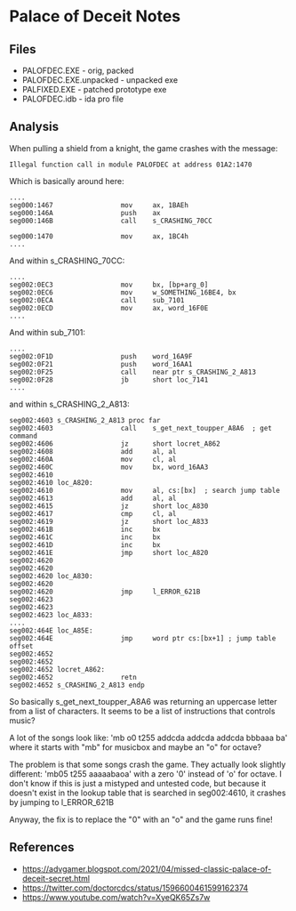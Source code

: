 # Palace of Deceit Notes


## Files

 * PALOFDEC.EXE - orig, packed
 * PALOFDEC.EXE.unpacked - unpacked exe
 * PALFIXED.EXE - patched prototype exe
 * PALOFDEC.idb - ida pro file

## Analysis

When pulling a shield from a knight, the game crashes with the message:

    Illegal function call in module PALOFDEC at address 01A2:1470

Which is basically around here:

    ....
    seg000:1467                 mov     ax, 1BAEh
    seg000:146A                 push    ax
    seg000:146B                 call    s_CRASHING_70CC

    seg000:1470                 mov     ax, 1BC4h
    ....

And within s_CRASHING_70CC:

    ....
    seg002:0EC3                 mov     bx, [bp+arg_0]
    seg002:0EC6                 mov     w_SOMETHING_16BE4, bx
    seg002:0ECA                 call    sub_7101
    seg002:0ECD                 mov     ax, word_16F0E
    ....

And within sub_7101:

    ....
    seg002:0F1D                 push    word_16A9F
    seg002:0F21                 push    word_16AA1
    seg002:0F25                 call    near ptr s_CRASHING_2_A813
    seg002:0F28                 jb      short loc_7141
    ....


and within s_CRASHING_2_A813:

    seg002:4603 s_CRASHING_2_A813 proc far              
    seg002:4603                 call    s_get_next_toupper_A8A6  ; get command
    seg002:4606                 jz      short locret_A862
    seg002:4608                 add     al, al
    seg002:460A                 mov     cl, al
    seg002:460C                 mov     bx, word_16AA3
    seg002:4610
    seg002:4610 loc_A820:                               
    seg002:4610                 mov     al, cs:[bx]  ; search jump table
    seg002:4613                 add     al, al
    seg002:4615                 jz      short loc_A830
    seg002:4617                 cmp     cl, al
    seg002:4619                 jz      short loc_A833
    seg002:461B                 inc     bx
    seg002:461C                 inc     bx
    seg002:461D                 inc     bx
    seg002:461E                 jmp     short loc_A820
    seg002:4620 
    seg002:4620
    seg002:4620 loc_A830:                               
    seg002:4620                                         
    seg002:4620                 jmp     l_ERROR_621B
    seg002:4623 
    seg002:4623
    seg002:4623 loc_A833:                               
    ....
    seg002:464E loc_A85E:                               
    seg002:464E                 jmp     word ptr cs:[bx+1] ; jump table offset
    seg002:4652 
    seg002:4652
    seg002:4652 locret_A862:                            
    seg002:4652                 retn
    seg002:4652 s_CRASHING_2_A813 endp



So basically s_get_next_toupper_A8A6 was returning an uppercase letter from a list
of characters. It seems to be a list of instructions that controls music?

A lot of the songs look like: 'mb o0 t255 addcda addcda addcda bbbaaa ba' where it
starts with "mb" for musicbox and maybe an "o" for octave?

The problem is that some songs crash the game. They actually look slightly different:
'mb05 t255 aaaaabaoa' with a zero '0' instead of 'o' for octave. I don't know if this
is just a mistyped and untested code, but because it doesn't exist in the lookup
table that is searched in seg002:4610, it crashes by jumping to l_ERROR_621B

Anyway, the fix is to replace the "0" with an "o" and the game runs fine!


## References

 * https://advgamer.blogspot.com/2021/04/missed-classic-palace-of-deceit-secret.html
 * https://twitter.com/doctorcdcs/status/1596600461599162374
 * https://www.youtube.com/watch?v=XyeQK65Zs7w
